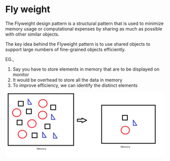 # Fly weight
The Flyweight design pattern is a structural pattern that is used to minimize memory usage or computational expenses by sharing as much as possible with other similar objects.

The key idea behind the Flyweight pattern is to use shared objects to support large numbers of fine-grained objects efficiently.

EG.,
1. Say you have to store elements in memory that are to be displayed on monitor
2. It would be overhead to store all the data in memory
3. To improve efficiency, we can identify the distinct elements 

![img.png](img.png)

